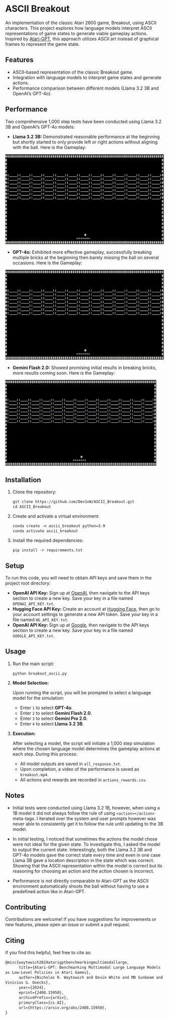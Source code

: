 # ASCII Breakout

An implementation of the classic Atari 2600 game, Breakout, using ASCII characters. This project explores how language models interpret ASCII representations of game states to generate viable gameplay actions. Inspired by [Atari-GPT](https://arxiv.org/abs/2408.15950), this approach utilizes ASCII art instead of graphical frames to represent the game state.

## Features

- ASCII-based representation of the classic Breakout game.
- Integration with language models to interpret game states and generate actions.
- Performance comparison between different models (Llama 3.2 3B and OpenAI’s GPT-4o).

## Performance

Two comprehensive 1,000 step tests have been conducted using Llama 3.2 3B and OpenAI’s GPT-4o models:

- **Llama 3.2 3B:** Demonstrated reasonable performance at the beginning but shortly started to only provide left or right actions without aligning with the ball. Here is the Gameplay:

![Llama_video](videos/llama_3b.gif)

- **GPT-4o:** Exhibited more effective gameplay, successfully breaking multiple bricks at the beginning then barely missing the ball on several occasions. Here is the Gameplay:

![4o_video](videos/gpt_4o.gif)

- **Gemini Flash 2.0:** Showed promising initial results in breaking bricks, more results coming soon. Here is the Gameplay:

![gemini_video](videos/gemini_flash.gif)

## Installation

1. Clone the repository:

   ```
   git clone https://github.com/Dev1nW/ASCII_Breakout.git
   cd ASCII_Breakout
   ```

2. Create and activate a virtual environment:

   ```
   conda create -n ascii_breakout python=3.9
   conda activate ascii_breakout
   ```

3. Install the required dependencies:

   ```
   pip install -r requirements.txt
   ```

## Setup

To run this code, you will need to obtain API keys and save them in the project root directory:

- **OpenAI API Key:** Sign up at [OpenAI](https://openai.com/), then navigate to the API keys section to create a new key. Save your key in a file named `OPENAI_API_KEY.txt`.
- **Hugging Face API Key:** Create an account at [Hugging Face](https://huggingface.co/), then go to your account settings to generate a new API token. Save your key in a file named `HG_API_KEY.txt`.
- **OpenAI API Key:** Sign up at [Google](https://ai.google.dev), then navigate to the API keys section to create a new key. Save your key in a file named `GOOGLE_API_KEY.txt`.

## Usage

1. Run the main script:

   ```
   python breakout_ascii.py
   ```
2. **Model Selection:**

   Upon running the script, you will be prompted to select a language model for the simulation:

   - Enter `1` to select **GPT-4o**.
   - Enter `2` to select **Gemini Flash 2.0**.
   - Enter `3` to select **Gemini Pro 2.0**.
   - Enter `4` to select **Llama 3.2 3B**.

3. **Execution:**

   After selecting a model, the script will initiate a 1,000 step simulation where the chosen language model determines the gameplay actions at each step. During this process:

   - All model outputs are saved in `all_response.txt`.
   - Upon completion, a video of the performance is saved as `breakout.mp4`.
   - All actions and rewards are recorded in `actions_rewards.csv`.

## Notes

- Initial tests were conducted using Llama 3.2 1B, however, when using a 1B model it did not always follow the rule of using `<action></action>` meta-tags. I iterated over the system and user prompts however was never able to consistently get it to follow the rule until updating to the 3B model. 

- In initial testing, I noticed that sometimes the actions the model chose were not ideal for the given state. To investigate this, I asked the model to output the current state. Interestingly, both the Llama 3.2 3B and GPT-4o models gave the correct state every time and even in one case Llama 3B gave a location description in the state which was correct. Showing that the ASCII representation within the model is correct but its reasoning for choosing an action and the action chosen is incorrect.

- Performance is not directly comparable to Atari-GPT as the ASCII environment automatically shoots the ball without having to use a predefined action like in Atari-GPT. 


## Contributing

Contributions are welcome! If you have suggestions for improvements or new features, please open an issue or submit a pull request.

## Citing

If you find this helpful, feel free to cite as:
```
@misc{waytowich2024atarigptbenchmarkingmultimodallarge,
      title={Atari-GPT: Benchmarking Multimodal Large Language Models as Low-Level Policies in Atari Games}, 
      author={Nicholas R. Waytowich and Devin White and MD Sunbeam and Vinicius G. Goecks},
      year={2024},
      eprint={2408.15950},
      archivePrefix={arXiv},
      primaryClass={cs.AI},
      url={https://arxiv.org/abs/2408.15950}, 
}
```

